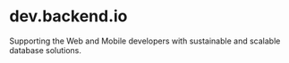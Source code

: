 # dev.backend.io
Supporting the Web and Mobile developers with sustainable and scalable database solutions.